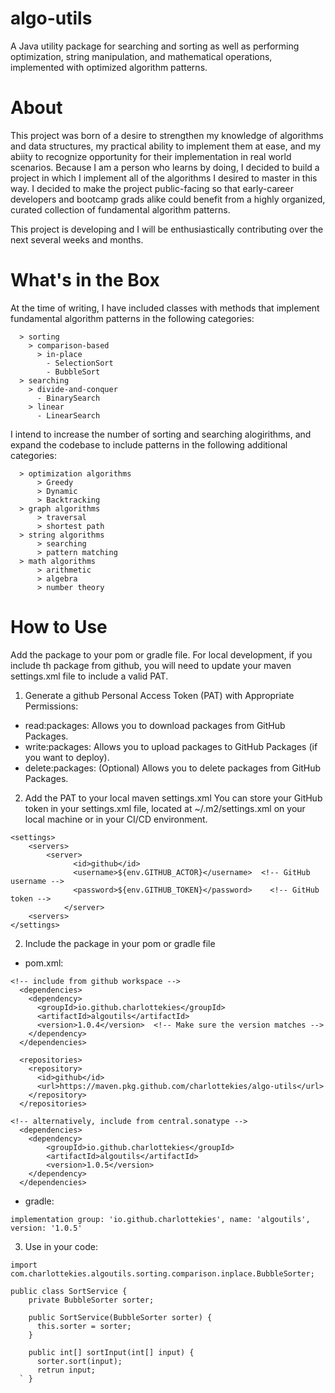 # algo-utils
A Java utility package for searching and sorting as well as performing optimization, string manipulation, and mathematical operations, implemented with optimized algorithm patterns.

# About
This project was born of a desire to strengthen my knowledge of algorithms and data structures, my practical ability to implement them at ease, and my abiity to recognize opportunity for their implementation in real world scenarios. Because I am a person who learns by doing, I decided to build a project in which I implement all of the algorithms I desired to master in this way. I decided to make the project public-facing so that early-career developers and bootcamp grads alike could benefit from a highly organized, curated collection of fundamental algorithm patterns. 

This project is developing and I will be enthusiastically contributing over the next several weeks and months.

# What's in the Box
At the time of writing, I have included classes with methods that implement fundamental algorithm patterns in the following categories:
```
  > sorting
    > comparison-based
      > in-place
        - SelectionSort
        - BubbleSort
  > searching
    > divide-and-conquer
      - BinarySearch
    > linear
      - LinearSearch
```  
I intend to increase the number of sorting and searching alogirithms, and expand the codebase to include patterns in the following additional categories: 
```
  > optimization algorithms
      > Greedy
      > Dynamic
      > Backtracking
  > graph algorithms
      > traversal
      > shortest path
  > string algorithms
      > searching
      > pattern matching
  > math algorithms
      > arithmetic
      > algebra
      > number theory
```


# How to Use 

Add the package to your pom or gradle file. 
For local development, if you include th package from github, you will need to update your maven settings.xml file to include a valid PAT.
1. Generate a github Personal Access Token (PAT) with Appropriate Permissions: 
* read:packages: Allows you to download packages from GitHub Packages.
* write:packages: Allows you to upload packages to GitHub Packages (if you want to deploy).
* delete:packages: (Optional) Allows you to delete packages from GitHub Packages.

2. Add the PAT to your local maven settings.xml
You can store your GitHub token in your settings.xml file, located at ~/.m2/settings.xml on your local machine or in your CI/CD environment.
```
<settings>
    <servers>
        <server>
              <id>github</id>
              <username>${env.GITHUB_ACTOR}</username>  <!-- GitHub username -->
              <password>${env.GITHUB_TOKEN}</password>    <!-- GitHub token -->
            </server>
    <servers>
</settings>
```
2. Include the package in your pom or gradle file

- pom.xml:
```
<!-- include from github workspace -->
  <dependencies>
    <dependency>
      <groupId>io.github.charlottekies</groupId>
      <artifactId>algoutils</artifactId>
      <version>1.0.4</version>  <!-- Make sure the version matches -->
    </dependency>
  </dependencies>

  <repositories>
    <repository>
      <id>github</id>
      <url>https://maven.pkg.github.com/charlottekies/algo-utils</url>
    </repository>
  </repositories>

<!-- alternatively, include from central.sonatype -->
  <dependencies>
    <dependency>
        <groupId>io.github.charlottekies</groupId>
        <artifactId>algoutils</artifactId>
        <version>1.0.5</version>
    </dependency>
  </dependencies>
```
- gradle: 
```
implementation group: 'io.github.charlottekies', name: 'algoutils', version: '1.0.5'
```

3. Use in your code: 
```
import com.charlottekies.algoutils.sorting.comparison.inplace.BubbleSorter;

public class SortService {
    private BubbleSorter sorter;

    public SortService(BubbleSorter sorter) {
      this.sorter = sorter;
    }

    public int[] sortInput(int[] input) {
      sorter.sort(input);
      retrun input;
  ` } 
```
